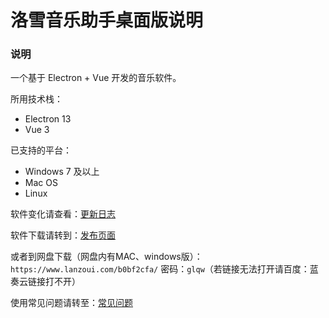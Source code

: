 # 洛雪音乐助手桌面版说明

### 说明

一个基于 Electron + Vue 开发的音乐软件。

所用技术栈：

- Electron 13
- Vue 3

已支持的平台：

- Windows 7 及以上
- Mac OS
- Linux

软件变化请查看：[更新日志](https://github.com/lyswhut/lx-music-desktop/blob/master/CHANGELOG.md)

软件下载请转到：[发布页面](https://github.com/lyswhut/lx-music-desktop/releases)

或者到网盘下载（网盘内有MAC、windows版）：`https://www.lanzoui.com/b0bf2cfa/` 密码：`glqw`（若链接无法打开请百度：蓝奏云链接打不开）

使用常见问题请转至：[常见问题](/desktop/faq)
